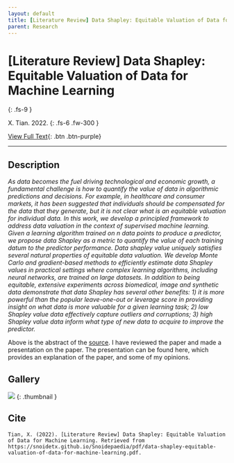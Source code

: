 ```yaml
---
layout: default
title: [Literature Review] Data Shapley: Equitable Valuation of Data for Machine Learning
parent: Research
---
```


# [Literature Review] Data Shapley: Equitable Valuation of Data for Machine Learning
{: .fs-9 }

X. Tian. 2022.
{: .fs-6 .fw-300 }

[View Full Text](../pdf/data-shapley-equitable-valuation-of-data-for-machine-learning.pdf){: .btn .btn-purple}

---

## Description

*As data becomes the fuel driving technological and economic growth, a fundamental challenge is how to quantify the value of data in algorithmic predictions and decisions. For example, in healthcare and consumer markets, it has been suggested that individuals should be compensated for the data that they generate, but it is not clear what is an equitable valuation for individual data. In this work, we develop a principled framework to address data valuation in the context of supervised machine learning. Given a learning algorithm trained on n data points to produce a predictor, we propose data Shapley as a metric to quantify the value of each training datum to the predictor performance. Data shapley value uniquely satisfies several natural properties of equitable data valuation. We develop Monte Carlo and gradient-based methods to efficiently estimate data Shapley values in practical settings where complex learning algorithms, including neural networks, are trained on large datasets. In addition to being equitable, extensive experiments across biomedical, image and synthetic data demonstrate that data Shapley has several other benefits: 1) it is more powerful than the popular leave-one-out or leverage score in providing insight on what data is more valuable for a given learning task; 2) low Shapley value data effectively capture outliers and corruptions; 3) high Shapley value data inform what type of new data to acquire to improve the predictor.*

Above is the abstract of the [source](https://arxiv.org/abs/1904.02868). I have reviewed the paper and made a presentation on the paper. The presentation can be found here, which provides an explanation of the paper, and some of my opinions.

## Gallery

![](../img/thumbnails/thumbnail-data-shapley-equitable.png)
{: .thumbnail }

## Cite

```
Tian, X. (2022). [Literature Review] Data Shapley: Equitable Valuation of Data for Machine Learning. Retrieved from https://snoidetx.github.io/Snoidepaedia/pdf/data-shapley-equitable-valuation-of-data-for-machine-learning.pdf. 
```
